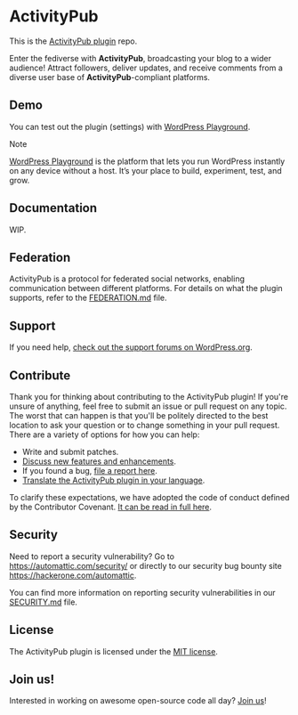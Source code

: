 # ActivityPub

This is the [ActivityPub plugin](https://wordpress.org/plugins/activitypub/) repo.

Enter the fediverse with **ActivityPub**, broadcasting your blog to a wider audience! Attract followers, deliver updates, and receive comments from a diverse user base of **ActivityPub**-compliant platforms.

## Demo

You can test out the plugin (settings) with [WordPress Playground](https://wordpress.org/plugins/activitypub/?preview=1).

> [!NOTE]
> [WordPress Playground](https://wordpress.org/playground/) is the platform that lets you run WordPress instantly on any device without a host. It’s your place to build, experiment, test, and grow.

## Documentation

WIP.

## Federation

ActivityPub is a protocol for federated social networks, enabling communication between different platforms. For details on what the plugin supports, refer to the [FEDERATION.md](.FEDERATION.md) file.

## Support

If you need help, [check out the support forums on WordPress.org](https://wordpress.org/support/plugin/activitypub/).

## Contribute

Thank you for thinking about contributing to the ActivityPub plugin! If you're unsure of anything, feel free to submit an issue or pull request on any topic. The worst that can happen is that you'll be politely directed to the best location to ask your question or to change something in your pull request. There are a variety of options for how you can help:

* Write and submit patches.
* [Discuss new features and enhancements](https://github.com/Automattic/wordpress-activitypub/discussions).
* If you found a bug, [file a report here](https://github.com/Automattic/wordpress-activitypub/issues/new?q=sort%3Aupdated-desc+is%3Aissue+is%3Aopen&template=bug_report.yml).
* [Translate the ActivityPub plugin in your language](https://translate.wordpress.org/projects/wp-plugins/activitypub/).

To clarify these expectations, we have adopted the code of conduct defined by the Contributor Covenant. [It can be read in full here](./CODE_OF_CONDUCT.md).

## Security

Need to report a security vulnerability? Go to https://automattic.com/security/ or directly to our security bug bounty site https://hackerone.com/automattic.

You can find more information on reporting security vulnerabilities in our [SECURITY.md](./SECURITY.md) file.

## License

The ActivityPub plugin is licensed under the [MIT license](./LICENSE).

## Join us!

Interested in working on awesome open-source code all day? [Join us](https://automattic.com/work-with-us/)!
